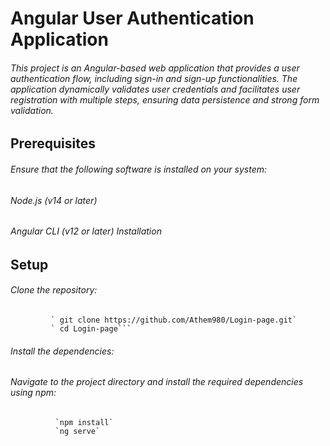  #          Angular User Authentication Application
 ######            This project is an Angular-based web application that provides a user authentication flow, including sign-in and sign-up functionalities. The application dynamically validates user credentials and facilitates user registration with multiple steps, ensuring data persistence and strong form validation.
 ##           Prerequisites
 ######         Ensure that the following software is installed on your system:
 ######         Node.js (v14 or later) 
 ######          Angular CLI (v12 or later) Installation
 ##           Setup
 ######         Clone the repository:
             ` git clone https://github.com/Athem980/Login-page.git` 
             ` cd Login-page```
 ######        Install the dependencies:
 ######        Navigate to the project directory and install the required dependencies using npm: 
              `npm install`
              `ng serve`

